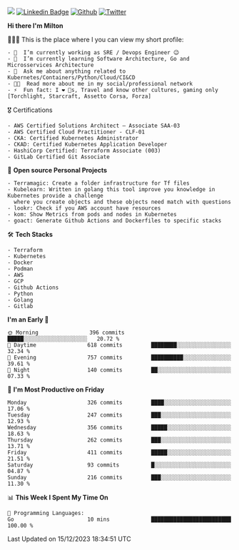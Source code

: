![](https://komarev.com/ghpvc/?username=miltlima&color=blueviolet) [![Linkedin Badge](https://img.shields.io/badge/-LinkedIn-blue?style=flat-square&logo=Linkedin&logoColor=white&link=https://www.linkedin.com/in/miltonlimaj/)](https://www.linkedin.com/in/miltonlimaj/) [![Github](https://img.shields.io/github/followers/miltlima?style=social)](https://github.com/miltlima?tab=followers) [![Twitter](https://img.shields.io/twitter/follow/milt_lima?style=social)](https://twitter.com/milt_lima)
 


     
**Hi there I'm Milton**

👨🏽‍💻 This is the place where I you can view my short profile:
```text
- 🔭  I’m currently working as SRE / Devops Engineer 😉
- 🌱  I’m currently learning Software Architecture, Go and Microsservices Architecture
- 💬  Ask me about anything related to Kubernetes/Containers/Python/Cloud/CI&CD
- 👨‍💻  Read more about me in my social/professional network
- ⚡  Fun fact: I ❤️ 🐶s, Travel and know other cultures, gaming only [Torchlight, Starcraft, Assetto Corsa, Forza]
```
🎖 Certifications
```text
- AWS Certified Solutions Architect – Associate SAA-03
- AWS Certified Cloud Practitioner - CLF-01
- CKA: Certified Kubernetes Administrator
- CKAD: Certified Kubernetes Application Developer
- HashiCorp Certified: Terraform Associate (003)
- GitLab Certified Git Associate
```
📐 **Open source Personal Projects**

```text
- Terramagic: Create a folder infrastructure for Tf files
- Kubelearn: Written in golang this tool improve you knowledge in Kubernetes provide a challenge
  where you create objects and these objects need match with questions
- lookr: Check if you AWS account have resources
- kom: Show Metrics from pods and nodes in Kubernetes
- goact: Generate Github Actions and Dockerfiles to specific stacks
```
🛠 **Tech Stacks**

```text
- Terraform
- Kubernetes
- Docker
- Podman
- AWS
- GCP
- Github Actions
- Python
- Golang
- Gitlab
```         

<!--START_SECTION:waka-->
**I'm an Early 🐤** 

```text
🌞 Morning                396 commits         █████░░░░░░░░░░░░░░░░░░░░   20.72 % 
🌆 Daytime                618 commits         ████████░░░░░░░░░░░░░░░░░   32.34 % 
🌃 Evening                757 commits         ██████████░░░░░░░░░░░░░░░   39.61 % 
🌙 Night                  140 commits         ██░░░░░░░░░░░░░░░░░░░░░░░   07.33 % 
```
📅 **I'm Most Productive on Friday** 

```text
Monday                   326 commits         ████░░░░░░░░░░░░░░░░░░░░░   17.06 % 
Tuesday                  247 commits         ███░░░░░░░░░░░░░░░░░░░░░░   12.93 % 
Wednesday                356 commits         █████░░░░░░░░░░░░░░░░░░░░   18.63 % 
Thursday                 262 commits         ███░░░░░░░░░░░░░░░░░░░░░░   13.71 % 
Friday                   411 commits         █████░░░░░░░░░░░░░░░░░░░░   21.51 % 
Saturday                 93 commits          █░░░░░░░░░░░░░░░░░░░░░░░░   04.87 % 
Sunday                   216 commits         ███░░░░░░░░░░░░░░░░░░░░░░   11.30 % 
```


📊 **This Week I Spent My Time On** 

```text
💬 Programming Languages: 
Go                       10 mins             █████████████████████████   100.00 % 
```


 Last Updated on 15/12/2023 18:34:51 UTC
<!--END_SECTION:waka-->
